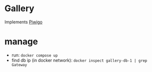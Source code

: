 # Gallery

Implements [Piwigo](https://piwigo.org/)

# manage

- run: `docker compose up`
- find db ip (in docker network): `docker inspect gallery-db-1 | grep Gateway`

